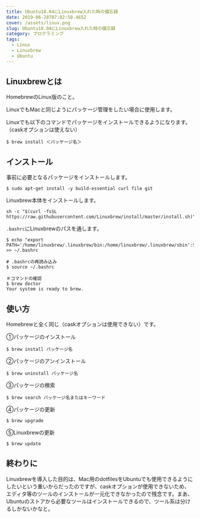 ```yaml
---
title: Ubuntu18.04にLinuxbrew入れた時の備忘録
date: 2019-06-28T07:02:58.465Z
cover: /assets/linux.png
slug: Ubuntu18.04にLinuxbrew入れた時の備忘録
category: プログラミング
tags:
  - Linux
  - Linuxbrew
  - Ubuntu
---
```

## Linuxbrewとは

HomebrewのLinux版のこと。

LinuxでもMacと同じようにパッケージ管理をしたい場合に使用します。

Linuxでも以下のコマンドでパッケージをインストールできるようになります。（caskオプションは使えない）

```
$ brew install ＜パッケージ名＞
```



## インストール

事前に必要となるパッケージをインストールします。

```
$ sudo apt-get install -y build-essential curl file git
```



Linuxbrew本体をインストールします。

```
sh -c "$(curl -fsSL https://raw.githubusercontent.com/Linuxbrew/install/master/install.sh)"
```



`.bashrc`にLinuxbrewのパスを通します。

```
$ echo "export PATH='/home/linuxbrew/.linuxbrew/bin:/home/linuxbrew/.linuxbrew/sbin':$PATH" >> ~/.bashrc

# .bashrcの再読み込み
$ source ~/.bashrc

＃コマンドの確認
$ brew doctor
Your system is ready to brew.
```



## 使い方

Homebrewと全く同じ（caskオプションは使用できない）です。



①パッケージのインストール

```
$ brew install パッケージ名
```



②パッケージのアンインストール

```
$ brew uninstall パッケージ名
```



③パッケージの検索

```
$ brew search パッケージ名またはキーワード
```



④パッケージの更新

```
$ brew upgrade
```



⑤Linuxbrewの更新

```
$ brew update
```



## 終わりに

Linuxbrewを導入した目的は、Mac用のdotfilesをUbuntuでも使用できるようにしたいという重いからだったのですが、caskオプションが使用できないため、エディタ等のツールのインストールが一元化できなかったので残念です。まあ、Ubuntuのストアから必要なツールはインストールできるので、ツール系は分けるしかないかなと。
